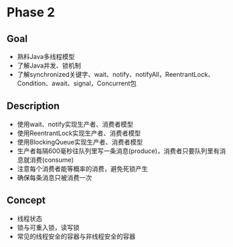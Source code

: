 # Phase 2

## Goal
- 熟料Java多线程模型
- 了解Java并发、锁机制
- 了解synchronized关键字、wait、notify、notifyAll，ReentrantLock、Condition、await、signal，Concurrent包

## Description
- 使用wait、notify实现生产者、消费者模型
- 使用ReentrantLock实现生产者、消费者模型
- 使用BlockingQueue实现生产者、消费者模型
- 生产者每隔600毫秒往队列里写一条消息(produce)，消费者只要队列里有消息就消费(consume)
- 注意每个消费者能等概率的消费，避免死锁产生
- 确保每条消息只被消费一次

## Concept
- 线程状态
- 锁与可重入锁，读写锁
- 常见的线程安全的容器与非线程安全的容器
